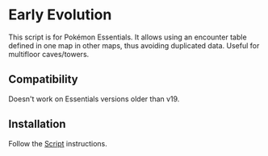 # Early Evolution
This script is for Pokémon Essentials. It allows using an encounter table defined in one map in other maps, thus avoiding duplicated data. Useful for multifloor caves/towers.

## Compatibility
Doesn't work on Essentials versions older than v19.

## Installation
Follow the [Script](/Script.rb) instructions.